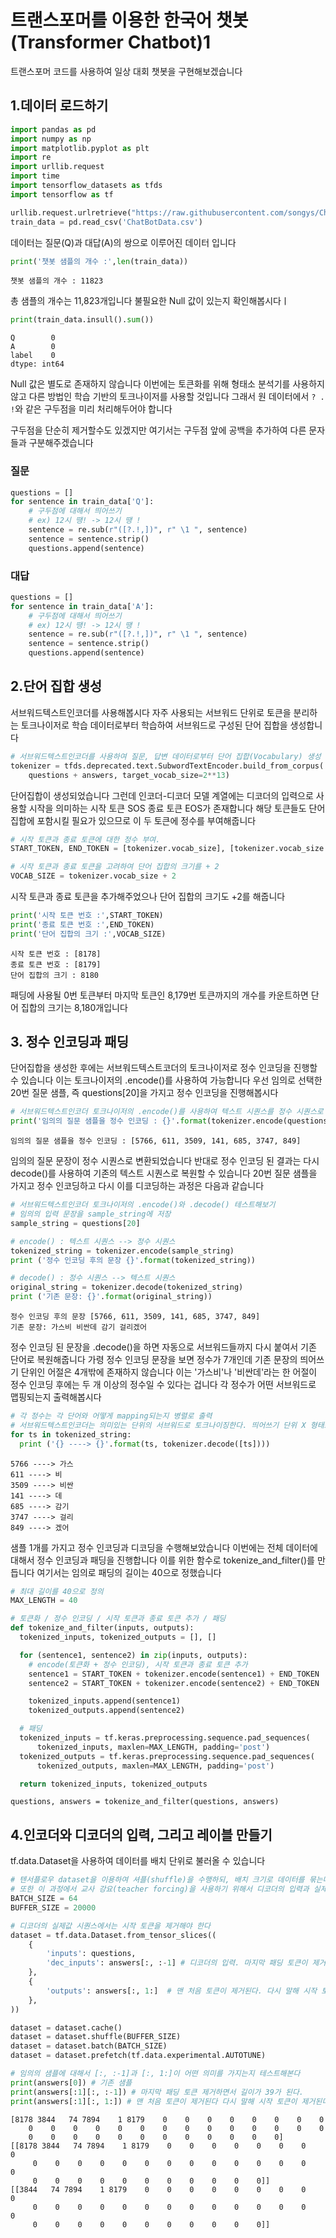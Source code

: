 # 트랜스포머를 이용한 한국어 챗봇 (Transformer Chatbot)1

트랜스포머 코드를 사용하여 일상 대회 챗봇을 구현해보겠습니다 

## 1.데이터 로드하기

```py
import pandas as pd
import numpy as np
import matplotlib.pyplot as plt
import re
import urllib.request
import time
import tensorflow_datasets as tfds
import tensorflow as tf
```
```py
urllib.request.urlretrieve("https://raw.githubusercontent.com/songys/Chatbot_data/master/ChatbotData.csv", filename="ChatBotData.csv")
train_data = pd.read_csv('ChatBotData.csv')
```
데이터는 질문(Q)과 대답(A)의 쌍으로 이루어진 데이터 입니다 
```py
print('챗봇 샘플의 개수 :',len(train_data))
```
```
챗봇 샘플의 개수 : 11823
```
총 샘플의 개수는 11,823개입니다 불필요한 Null 값이 있는지 확인해봅시다ㅣ 
```py
print(train_data.insull().sum())
```
```
Q        0
A        0
label    0
dtype: int64
```

Null 값은 별도로 존재하지 않습니다 이번에는 토큰화를 위해 형태소 분석기를 사용하지 않고 다른 방법인 학습 기반의 토크나이저를 사용할 것입니다 그래서 원 데이터에서 `? . !`와 같은 구두점을 미리 처리해두어야 합니다 

구두점을 단순히 제거할수도 있겠지만 여기서는 구두점 앞에 공백을 추가하여 다른 문자들과 구분해주겠습니다 

### 질문
```py
questions = []
for sentence in train_data['Q']:
    # 구두점에 대해서 띄어쓰기
    # ex) 12시 땡! -> 12시 땡 !
    sentence = re.sub(r"([?.!,])", r" \1 ", sentence)
    sentence = sentence.strip()
    questions.append(sentence)
```

### 대답
```py
questions = []
for sentence in train_data['A']:
    # 구두점에 대해서 띄어쓰기
    # ex) 12시 땡! -> 12시 땡 !
    sentence = re.sub(r"([?.!,])", r" \1 ", sentence)
    sentence = sentence.strip()
    questions.append(sentence)
``` 
## 2.단어 집합 생성

서브워드텍스트인코더를 사용해봅시다 자주 사용되는 서브워드 단위로 토큰을 분리하는 토크나이저로 학습 데이터로부터 학습하여 서브워드로 구성된 단어 집합을 생성합니다 

```py
# 서브워드텍스트인코더를 사용하여 질문, 답변 데이터로부터 단어 집합(Vocabulary) 생성
tokenizer = tfds.deprecated.text.SubwordTextEncoder.build_from_corpus(
    questions + answers, target_vocab_size=2**13)
```
단어집합이 생성되었습니다 그런데 인코더-디코더 모델 계열에는 디코더의 입력으로 사용할 시작을 의미하는 시작 토큰 SOS 종료 토큰 EOS가 존재합니다 해당 토큰들도 단어 집합에 포함시킬 필요가 있으므로 이 두 토큰에 정수를 부여해줍니다 

```py
# 시작 토큰과 종료 토큰에 대한 정수 부여.
START_TOKEN, END_TOKEN = [tokenizer.vocab_size], [tokenizer.vocab_size + 1]

# 시작 토큰과 종료 토큰을 고려하여 단어 집합의 크기를 + 2
VOCAB_SIZE = tokenizer.vocab_size + 2
```
시작 토큰과 종료 토큰을 추가해주었으나 단어 집합의 크기도 +2를 해줍니다

```py
print('시작 토큰 번호 :',START_TOKEN)
print('종료 토큰 번호 :',END_TOKEN)
print('단어 집합의 크기 :',VOCAB_SIZE)
```
```
시작 토큰 번호 : [8178]
종료 토큰 번호 : [8179]
단어 집합의 크기 : 8180
```

패딩에 사용될 0번 토큰부터 마지막 토큰인 8,179번 토큰까지의 개수를 카운트하면 단어 집합의 크기는 8,180개입니다

## 3. 정수 인코딩과 패딩 

단어집합을 생성한 후에는 서브워드텍스트코더의 토크나이저로 정수 인코딩을 진행할 수 있습니다
이는 토크나이저의 .encode()를 사용하여 가능합니다 우선 임의로 선택한 20번 질문 샘플, 즉 questions[20]을 가지고 정수 인코딩을 진행해봅시다 

```py
# 서브워드텍스트인코더 토크나이저의 .encode()를 사용하여 텍스트 시퀀스를 정수 시퀀스로 변환.
print('임의의 질문 샘플을 정수 인코딩 : {}'.format(tokenizer.encode(questions[20])))
```
```
임의의 질문 샘플을 정수 인코딩 : [5766, 611, 3509, 141, 685, 3747, 849]
```
임의의 질문 문장이 정수 시퀀스로 변환되었습니다 반대로 정수 인코딩 된 결과는 다시 decode()를 사용하여 기존의 텍스트 시퀀스로 복원할 수 있습니다 20번 질문 샘플을 가지고 정수 인코딩하고 다시 이를 디코딩하는 과정은 다음과 같습니다
```py
# 서브워드텍스트인코더 토크나이저의 .encode()와 .decode() 테스트해보기
# 임의의 입력 문장을 sample_string에 저장
sample_string = questions[20]

# encode() : 텍스트 시퀀스 --> 정수 시퀀스
tokenized_string = tokenizer.encode(sample_string)
print ('정수 인코딩 후의 문장 {}'.format(tokenized_string))

# decode() : 정수 시퀀스 --> 텍스트 시퀀스
original_string = tokenizer.decode(tokenized_string)
print ('기존 문장: {}'.format(original_string))
```
```
정수 인코딩 후의 문장 [5766, 611, 3509, 141, 685, 3747, 849]
기존 문장: 가스비 비싼데 감기 걸리겠어
```

정수 인코딩 된 문장을 .decode()을 하면 자동으로 서브워드들까지 다시 붙여서 기존 단어로 복원해줍니다 가령 정수 인코딩 문장을 보면 정수가 7개인데 기존 문장의 띄어쓰기 단위인 어절은 4개밖에 존재하지 않습니다 이는 '가스비'나 '비싼데'라는 한 어절이 정수 인코딩 후에는 두 개 이상의 정수일 수 있다는 겁니다 각 정수가 어떤 서브워드로 맵핑되는지 출력해봅시다 

```py
# 각 정수는 각 단어와 어떻게 mapping되는지 병렬로 출력
# 서브워드텍스트인코더는 의미있는 단위의 서브워드로 토크나이징한다. 띄어쓰기 단위 X 형태소 분석 단위 X
for ts in tokenized_string:
  print ('{} ----> {}'.format(ts, tokenizer.decode([ts])))
```
```
5766 ----> 가스
611 ----> 비 
3509 ----> 비싼
141 ----> 데 
685 ----> 감기 
3747 ----> 걸리
849 ----> 겠어
```

샘플 1개를 가지고 정수 인코딩과 디코딩을 수행해보았습니다 이번에는 전체 데이터에 대해서 정수 인코딩과 패딩을 진행합니다 이를 위한 함수로 tokenize_and_filter()를 만듭니다 여기서는 임의로 패딩의 길이는 40으로 정했습니다 

```py
# 최대 길이를 40으로 정의
MAX_LENGTH = 40

# 토큰화 / 정수 인코딩 / 시작 토큰과 종료 토큰 추가 / 패딩
def tokenize_and_filter(inputs, outputs):
  tokenized_inputs, tokenized_outputs = [], []

  for (sentence1, sentence2) in zip(inputs, outputs):
    # encode(토큰화 + 정수 인코딩), 시작 토큰과 종료 토큰 추가
    sentence1 = START_TOKEN + tokenizer.encode(sentence1) + END_TOKEN
    sentence2 = START_TOKEN + tokenizer.encode(sentence2) + END_TOKEN

    tokenized_inputs.append(sentence1)
    tokenized_outputs.append(sentence2)

  # 패딩
  tokenized_inputs = tf.keras.preprocessing.sequence.pad_sequences(
      tokenized_inputs, maxlen=MAX_LENGTH, padding='post')
  tokenized_outputs = tf.keras.preprocessing.sequence.pad_sequences(
      tokenized_outputs, maxlen=MAX_LENGTH, padding='post')

  return tokenized_inputs, tokenized_outputs

```
```
questions, answers = tokenize_and_filter(questions, answers)
```

## 4.인코더와 디코더의 입력, 그리고 레이블 만들기 

tf.data.Dataset을 사용하여 데이터를 배치 단위로 불러올 수 있습니다 

```py
# 텐서플로우 dataset을 이용하여 셔플(shuffle)을 수행하되, 배치 크기로 데이터를 묶는다
# 또한 이 과정에서 교사 강요(teacher forcing)을 사용하기 위해서 디코더의 입력과 실제값 시퀀스를 구성한다
BATCH_SIZE = 64
BUFFER_SIZE = 20000

# 디코더의 실제값 시퀀스에서는 시작 토큰을 제거해야 한다
dataset = tf.data.Dataset.from_tensor_slices((
    {
        'inputs': questions,
        'dec_inputs': answers[:, :-1] # 디코더의 입력. 마지막 패딩 토큰이 제거된다
    },
    {
        'outputs': answers[:, 1:]  # 맨 처음 토큰이 제거된다. 다시 말해 시작 토큰이 제거된다
    },
))

dataset = dataset.cache()
dataset = dataset.shuffle(BUFFER_SIZE)
dataset = dataset.batch(BATCH_SIZE)
dataset = dataset.prefetch(tf.data.experimental.AUTOTUNE)
```

```py
# 임의의 샘플에 대해서 [:, :-1]과 [:, 1:]이 어떤 의미를 가지는지 테스트해본다
print(answers[0]) # 기존 샘플
print(answers[:1][:, :-1]) # 마지막 패딩 토큰 제거하면서 길이가 39가 된다.
print(answers[:1][:, 1:]) # 맨 처음 토큰이 제거된다 다시 말해 시작 토큰이 제거된다. 길이는 역시 39가 된다
```
```
[8178 3844   74 7894    1 8179    0    0    0    0    0    0    0    0
    0    0    0    0    0    0    0    0    0    0    0    0    0    0
    0    0    0    0    0    0    0    0    0    0    0    0]
[[8178 3844   74 7894    1 8179    0    0    0    0    0    0    0    0
     0    0    0    0    0    0    0    0    0    0    0    0    0    0
     0    0    0    0    0    0    0    0    0    0    0]]
[[3844   74 7894    1 8179    0    0    0    0    0    0    0    0    0
     0    0    0    0    0    0    0    0    0    0    0    0    0    0
     0    0    0    0    0    0    0    0    0    0    0]]
```